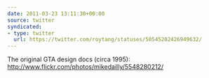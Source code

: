 ```yaml
---
date: 2011-03-23 13:11:30+00:00
source: twitter
syndicated:
- type: twitter
  url: https://twitter.com/roytang/statuses/50545202426949632/
---
```


The original GTA design docs (circa 1995): http://www.flickr.com/photos/mikedailly/5548280212/